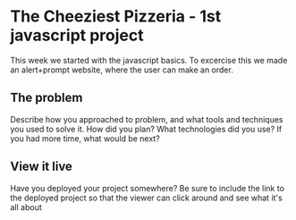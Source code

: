 # The Cheeziest Pizzeria - 1st javascript project

This week we started with the javascript basics. To excercise this we made an alert+prompt website, where the user can make an order. 

## The problem

Describe how you approached to problem, and what tools and techniques you used to solve it. How did you plan? What technologies did you use? If you had more time, what would be next?

## View it live

Have you deployed your project somewhere? Be sure to include the link to the deployed project so that the viewer can click around and see what it's all about
